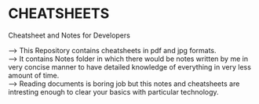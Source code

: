 # CHEATSHEETS
 Cheatsheet and Notes for Developers

 --> This Repository contains cheatsheets in pdf and jpg formats.  
 --> It contains Notes folder in which there would be notes written by me in very concise manner to have detailed knowledge of everything in very less amount of time.  
 --> Reading documents is boring job but this notes and cheatsheets are intresting enough to clear your basics with particular technology.  
